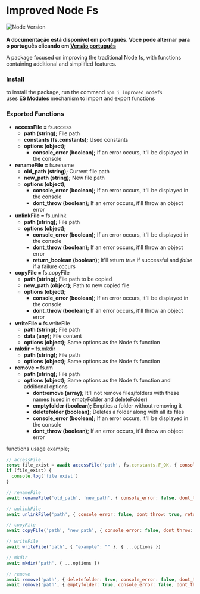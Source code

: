 # Improved Node Fs # 
![Node Version](https://img.shields.io/badge/node-v20.11.1-yellow)
<br/>
<br/>
<b>A documentação está disponível em português. Você pode alternar para o português clicando em [Versão português](README.pt.md)</b>

A package focused on improving the traditional Node fs, with functions containing additional and simplified features.

<h3> Install </h3>
to install the package, run the command <code>npm i improved_nodefs</code>
</br>
uses <b>ES Modules</b> mechanism to import and export functions

<h3> Exported Functions </h3>

<ul>
  <li><b>accessFile = </b> fs.access
    <ul>
      <li><b>path (string);</b> File path</li>
      <li><b>constants (fs.constants);</b> Used constants</li>
      <li><b>options (object);</b>
        <ul>
          <li><b>console_error (boolean);</b> If an error occurs, it'll be displayed in the console</li>
        </ul>
      </li>
    </ul>
  </li>
  <li><b>renameFile = </b> fs.rename
    <ul>
      <li><b>old_path (string);</b> Current file path</li>
      <li><b>new_path (string);</b> New file path</li>
      <li><b>options (object);</b>
        <ul>
          <li><b>console_error (boolean);</b> If an error occurs, it'll be displayed in the console</li>
          <li><b>dont_throw (boolean);</b> If an error occurs, it'll throw an object error</li>
        </ul>
      </li>
    </ul>
  </li>
  <li><b>unlinkFile = </b> fs.unlink
    <ul>
      <li><b>path (string);</b> File path</li>
      <li><b>options (object);</b>
        <ul>
          <li><b>console_error (boolean);</b> If an error occurs, it'll be displayed in the console</li>
          <li><b>dont_throw (boolean);</b> If an error occurs, it'll throw an object error</li>
          <li><b>return_boolean (boolean);</b> It'll return <i>true</i> if successful and <i>false</i> if a failure occurs</li>
        </ul>
      </li>
    </ul>
  </li>
  <li><b>copyFile = </b> fs.copyFile
    <ul>
      <li><b>path (string);</b> File path to be copied</li>
      <li><b>new_path (object);</b> Path to new copied file</li>
      <li><b>options (object);</b>
        <ul>
          <li><b>console_error (boolean);</b> If an error occurs, it'll be displayed in the console</li>
          <li><b>dont_throw (boolean);</b> If an error occurs, it'll throw an object error</li>
        </ul>
      </li>
    </ul>
  </li>
  <li><b>writeFile = </b> fs.writeFile
    <ul>
      <li><b>path (string);</b> File path</li>
      <li><b>data (any);</b> File content</li>
      <li><b>options (object);</b> Same options as the Node fs function</li>
    </ul>
  </li>
  <li><b>mkdir = </b> fs.mkdir
    <ul>
      <li><b>path (string);</b> File path</li>
      <li><b>options (object);</b> Same options as the Node fs function</li>
    </ul>
  </li>
  <li><b>remove = </b> fs.rm
    <ul>
      <li><b>path (string);</b> File path</li>
      <li><b>options (object);</b> Same options as the Node fs function and additional options
        <ul>
          <li><b>dontremove (array);</b> It'll not remove files/folders with these names (used in emptyFolder and deleteFolder)</li>
          <li><b>emptyfolder (boolean);</b> Empties a folder without removing it</li>
          <li><b>deletefolder (boolean);</b> Deletes a folder along with all its files</li>
          <li><b>console_error (boolean);</b> If an error occurs, it'll be displayed in the console</li>
          <li><b>dont_throw (boolean);</b> If an error occurs, it'll throw an object error</li>
        </ul>
      </li>
    </ul>
  </li>
</ul>
functions usage example;

```javascript
// accessFile
const file_exist = await accessFile('path', fs.constants.F_OK, { console_error: false })
if (file_exist) {
  console.log('file exist')
}

// renameFile
await renameFile('old_path', 'new_path', { console_error: false, dont_throw: true })

// unlinkFile
await unlinkFile('path', { console_error: false, dont_throw: true, return_boolean: true })

// copyFile
await copyFile('path', 'new_path', { console_error: false, dont_throw: true })

// writeFile
await writeFile('path', { "example": "" }, { ...options })

// mkdir
await mkdir('path', { ...options })

// remove
await remove('path', { deletefolder: true, console_error: false, dont_throw: true })
await remove('path', { emptyfolder: true, console_error: false, dont_throw: true })
```

